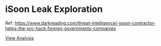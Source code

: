 # iSoon Leak Exploration

Ref: https://www.darkreading.com/threat-intelligence/-isoon-contractor-helps-the-prc-hack-foreign-governments-companies

[View Analysis](./iSoon_Data_Analysis.ipynb)
